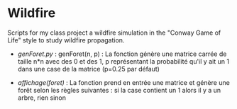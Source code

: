# Wildfire
Scripts for my class project a wildfire simulation in the "Conway Game of Life" style to study wildfire propagation.

 - *genForet.py* : 
genForet(n, p) : La fonction génère une matrice carrée de taille n\*n avec des 0 et des 1, p représentant la probabilité qu'il y ait un 1 dans une case de la matrice (p=0.25 par défaut)

 - *affichage(foret)* : 
 La fonction prend en entrée une matrice et génère une forêt selon les règles suivantes :  si la case contient un 1 alors il y a un arbre, rien sinon

